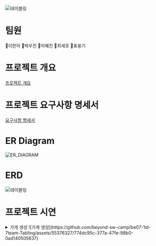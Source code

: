 ![테이블링](https://github.com/beyond-sw-camp/be07-1st-7team-Tabling/assets/55376327/39212172-3b71-472f-a5ca-0a6d8444481d)

# 팀원
👻이한아 👻박우진 👻이혜진 👻최세호 👻표웅기

# 프로젝트 개요
[프로젝트 개요](https://github.com/beyond-sw-camp/be07-1st-7team-Tabling/blob/main/PDF%20file/Project_outline.pdf)

# 프로젝트 요구사항 명세서
[요구사항 명세서](https://github.com/beyond-sw-camp/be07-1st-7team-Tabling/blob/main/PDF%20file/Software%20Requirements%20Specification.pdf)

# ER Diagram
![ER_DIAGRAM](https://github.com/beyond-sw-camp/be07-1st-7team-Tabling/assets/55376327/012edcd3-04dc-4ae3-bb4f-ec307c077eb5)

# ERD
![테이블링](https://github.com/beyond-sw-camp/be07-1st-7team-Tabling/assets/55376327/ba9c4e5e-bc79-4143-b88b-7424cdc134b7)

# 프로젝트 시연
<details>
  <summary>가게 생성
    ![가게 생성](https://github.com/beyond-sw-camp/be07-1st-7team-Tabling/assets/55376327/774dc95c-377a-47fe-98b0-0ad140505637)
  </summary>
</details>
